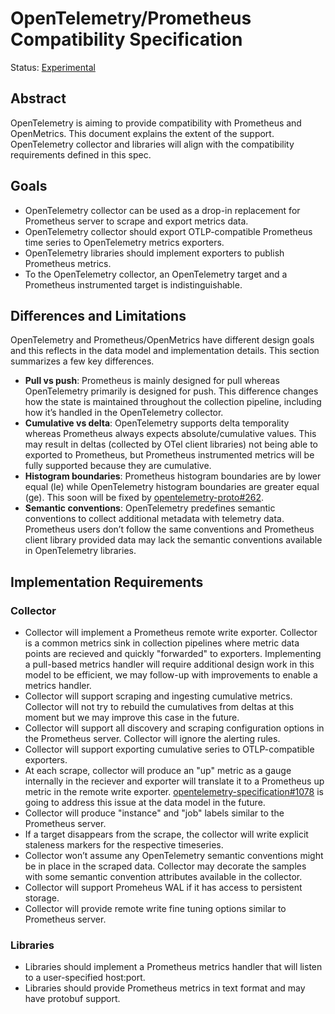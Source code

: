 # OpenTelemetry/Prometheus Compatibility Specification

Status: [Experimental](https://github.com/open-telemetry/opentelemetry-specification/blob/main/specification/document-status.md)

## Abstract

OpenTelemetry is aiming to provide compatibility with
Prometheus and OpenMetrics. This document explains the
extent of the support. OpenTelemetry collector and libraries
will align with the compatibility requirements defined in
this spec.

## Goals

* OpenTelemetry collector can be used as a drop-in replacement
  for Prometheus server to scrape and export metrics data.
* OpenTelemetry collector should export OTLP-compatible Prometheus
  time series to OpenTelemetry metrics exporters.
* OpenTelemetry libraries should implement exporters to publish
  Prometheus metrics.
* To the OpenTelemetry collector, an OpenTelemetry target and
  a Prometheus instrumented target is indistinguishable.

## Differences and Limitations

OpenTelemetry and Prometheus/OpenMetrics have different design
goals and this reflects in the data model and implementation
details. This section summarizes a few key differences.

* **Pull vs push**: Prometheus is mainly designed for pull
  whereas OpenTelemetry primarily is designed for push. This
  difference changes how the state is maintained throughout the
  collection pipeline, including how it’s handled in the
  OpenTelemetry collector.
* **Cumulative vs delta**: OpenTelemetry supports delta temporality
  whereas Prometheus always expects absolute/cumulative values. This
  may result in deltas (collected by OTel client libraries) not being
  able to exported to Prometheus, but Prometheus instrumented metrics
  will be fully supported because they are cumulative.
* **Histogram boundaries**: Prometheus histogram boundaries are by
  lower equal (le) while OpenTelemetry histogram boundaries are
  greater equal (ge). This soon will be fixed by
  [opentelemetry-proto#262](https://github.com/open-telemetry/opentelemetry-proto/pull/262).
* **Semantic conventions**: OpenTelemetry predefines semantic
  conventions to collect additional metadata with telemetry data.
  Prometheus users don’t follow the same conventions and Prometheus
  client library provided data may lack the semantic conventions
  available in OpenTelemetry libraries.

## Implementation Requirements

### Collector

* Collector will implement a Prometheus remote write exporter.
  Collector is a common metrics sink in collection pipelines where
  metric data points are recieved and quickly "forwarded" to exporters.
  Implementing a pull-based metrics handler will require additional
  design work in this model to be efficient, we may follow-up
  with improvements to enable a metrics handler.
* Collector will support scraping and ingesting cumulative metrics.
  Collector will not try to rebuild the cumulatives from deltas
  at this moment but we may improve this case in the future.
* Collector will support all discovery and scraping configuration
  options in the Prometheus server. Collector will ignore the
  alerting rules.
* Collector will support exporting cumulative series to
  OTLP-compatible exporters.
* At each scrape, collector will produce an "up" metric as a gauge
  internally in the reciever and exporter will translate it to a
  Prometheus up metric in the remote write exporter.
  [opentelemetry-specification#1078](https://github.com/open-telemetry/opentelemetry-specification/issues/1078)
  is going to address this issue at the data model in the future.
* Collector will produce "instance" and "job" labels similar
  to the Prometheus server.
* If a target disappears from the scrape, the collector will
  write explicit staleness markers for the respective timeseries.
* Collector won’t assume any OpenTelemetry semantic conventions
  might be in place in the scraped data. Collector may decorate
  the samples with some semantic convention attributes available
  in the collector.
* Collector will support Promeheus WAL if it has access
  to persistent storage.
* Collector will provide remote write fine tuning options similar
  to Prometheus server.

### Libraries

* Libraries should implement a Prometheus metrics handler that
  will listen to a user-specified host:port.
* Libraries should provide Prometheus metrics in text format and
  may have protobuf support.
